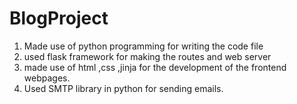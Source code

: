 # BlogProject
1. Made use of python programming for writing the code file
2. used flask framework for making the routes and web server
3. made use of html ,css ,jinja for the development of the frontend webpages.
4. Used SMTP library in python for sending emails.
